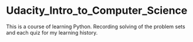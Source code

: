 # Udacity_Intro_to_Computer_Science
This is a course of learning Python. Recording solving of the problem sets and each quiz for my learning history.
